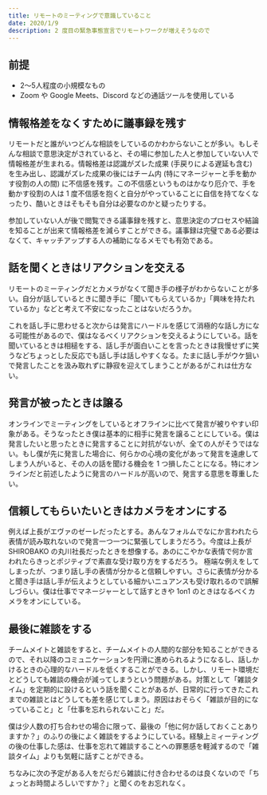 ```yaml
---
title: リモートのミーティングで意識していること
date: 2020/1/9
description: 2 度目の緊急事態宣言でリモートワークが増えそうなので
---
```


## 前提

- 2〜5人程度の小規模なもの
- Zoom や Google Meets、Discord などの通話ツールを使用している

## 情報格差をなくすために議事録を残す

リモートだと誰がいつどんな相談をしているのかわからないことが多い。もしそんな相談で意思決定がされていると、その場に参加した人と参加していない人で情報格差が生まれる。情報格差は認識がズレた成果 (手戻りによる遅延も含む) を生み出し、認識がズレた成果の後にはチーム内 (特にマネージャーと手を動かす役割の人の間) に不信感を残す。この不信感というものはかなり厄介で、手を動かす役割の人は 1 度不信感を抱くと自分がやっていることに自信を持てなくなったり、酷いときはそもそも自分は必要なのかと疑ったりする。

参加していない人が後で閲覧できる議事録を残すと、意思決定のプロセスや結論を知ることが出来て情報格差を減らすことができる。議事録は完璧である必要はなくて、キャッチアップする人の補助になるメモでも有効である。

## 話を聞くときはリアクションを交える

リモートのミーティングだとカメラがなくて聞き手の様子がわからないことが多い。自分が話しているときに聞き手に「聞いてもらえているか」「興味を持たれているか」などと考えて不安になったことはないだろうか。

これを話し手に思わせると次からは発言にハードルを感じて消極的な話し方になる可能性があるので、僕はなるべくリアクションを交えるようにしている。話を聞いているときは相槌をする、話し手が面白いことを言ったときは我慢せずに笑うなどちょっとした反応でも話し手は話しやすくなる。たまに話し手がウケ狙いで発言したことを汲み取れずに静寂を迎えてしまうことがあるがこれは仕方ない。

## 発言が被ったときは譲る

オンラインでミーティングをしているとオフラインに比べて発言が被りやすい印象がある。そうなったとき僕は基本的に相手に発言を譲ることにしている。僕は発言したいと思ったときに発言することに対抗がないが、全ての人がそうではない。もし僕が先に発言した場合に、何らかの心境の変化があって発言を遠慮してしまう人がいると、その人の話を聞ける機会を 1 つ損したことになる。特にオンラインだと前述したように発言のハードルが高いので、発言する意思を尊重したい。

## 信頼してもらいたいときはカメラをオンにする

例えば上長がエヴァのゼーレだったとする。あんなフォルムでなにか言われたら表情が読み取れないので発言一つ一つに緊張してしまうだろう。今度は上長が SHIROBAKO の丸川社長だったときを想像する。あのにこやかな表情で何か言われたらきっとポジティブで素直な受け取り方をするだろう。
極端な例えをしてしまったが、つまり話し手の表情が分かると信頼しやすい。さらに表情が分かると聞き手は話し手が伝えようとしている細かいニュアンスも受け取れるので誤解しづらい。僕は仕事でマネージャーとして話すときや 1on1 のときはなるべくカメラをオンにしている。

## 最後に雑談をする

チームメイトと雑談をすると、チームメイトの人間的な部分を知ることができるので、それ以降のコミュニケーションを円滑に進められるようになるし、話しかけるときの心理的なハードルを低くすることができる。しかし、リモート環境だとどうしても雑談の機会が減ってしまうという問題がある。対策として「雑談タイム」を定期的に設けるという話を聞くことがあるが、日常的に行ってきたこれまでの雑談とはどうしても差を感じてしまう。原因はおそらく「雑談が目的になっていること」と「仕事を忘れられないこと」だ。

僕は少人数の打ち合わせの場合に限って、最後の「他に何か話しておくことありますか？」のふりの後によく雑談をするようにしている。経験上ミィーティングの後の仕事した感は、仕事を忘れて雑談することへの罪悪感を軽減するので「雑談タイム」よりも気軽に話すことができる。

ちなみに次の予定がある人をだらだら雑談に付き合わせるのは良くないので「ちょっとお時間よろしいですか？」と聞くのをお忘れなく。
